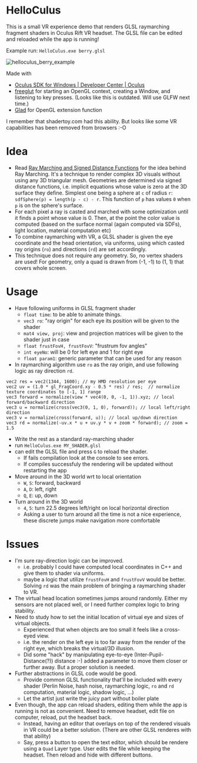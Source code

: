 # HelloCulus

This is a small VR experience demo that renders GLSL raymarching fragment shaders in Oculus Rift VR headset. The GLSL file can be edited and reloaded while the app is running!

Example run: `HelloCulus.exe berry.glsl`

![helloculus_berry_example](https://user-images.githubusercontent.com/6636020/121844403-f2388480-ccb1-11eb-8684-fc0a49a861a1.gif)

Made with
* [Oculus SDK for Windows \| Developer Center \| Oculus](https://developer.oculus.com/downloads/package/oculus-sdk-for-windows/)
* [freeglut](http://freeglut.sourceforge.net/) for starting an OpenGL context, creating a Window, and listening to key presses. (Looks like this is outdated. Will use GLFW next time.)
* [Glad](https://glad.dav1d.de/) for OpenGL extension function

I remember that shadertoy.com had this ability. But looks like some VR capabilities has been removed from browsers :-O

# Idea

* Read [Ray Marching and Signed Distance Functions](http://jamie-wong.com/2016/07/15/ray-marching-signed-distance-functions/) for the idea behind Ray Marching. 
It's a technique to render complex 3D visuals without using any 3D triangular mesh.
Geometries are determined via signed distance functions, i.e. implicit equations whose value is zero at the 3D surface they define. 
Simplest one being a sphere at `c` of radius `r`: `sdfSphere(p) = length(p - c) - r`.
This function of `p` has values `0` when `p` is on the sphere's surface.
* For each pixel a ray is casted and marched with some optimization until it finds a point whose value is 0. Then, at the point the color value is computed (based on the surface normal (again computed via SDFs), light location, material computation etc)
* To combine raymarching with VR, a GLSL shader is given the eye coordinate and the head orientation, via uniforms, using which casted ray origins (`ro`) and directions (`rd`) are set accordingly.
* This technique does not require any geometry. So, no vertex shaders are used! 
For geometry, only a quad is drawn from (-1, -1) to (1, 1) that covers whole screen.

# Usage

* Have following uniforms in GLSL fragment shader
  * `float time`: to be able to animate things.
  * `vec3 ro`: "ray origin" for each eye its position will be given to the shader
  * `mat4 view, proj`: view and projection matrices will be given to the shader just in case
  * `float frustFovH, frustFovV`: "frustrum fov angles" 
  * `int eyeNo`: will be 0 for left eye and 1 for right eye
  * `float param1`: generic parameter that can be used for any reason
* In raymarching algorithm use `ro` as the ray origin, and use following logic as ray direction `rd`.
```
vec2 res = vec2(1344, 1600); // my HMD resolution per eye
vec2 uv = (1.0 * gl_FragCoord.xy - 0.5 * res) / res;  // normalize texture coordinates to [-1, 1] range
vec3 forward = normalize(view * vec4(0, 0, -1, 1)).xyz; // local forward/backward direction
vec3 u = normalize(cross(vec3(0, 1, 0), forward)); // local left/right direction
vec3 v = normalize(cross(forward, u)); // local up/down direction
vec3 rd = normalize(-uv.x * u + uv.y * v + zoom * forward); // zoom = 1.5
```
* Write the rest as a standard ray-marching shader
* run `HelloCulus.exe MY_SHADER.glsl`
* can edit the GLSL file and press `G` to reload the shader.
  * If fails compilation look at the console to see errors.
  * If compiles successfuly the rendering will be updated without restarting the app
* Move around in the 3D world wrt to local orientation
  * `W`, `S`: forward, backward
  * `A`, `D`: left, right
  * `Q`, `E`: up, down
* Turn around in the 3D world
  * `4`, `5`: turn 22.5 degrees left/right on local horizontal direction
  * Asking a user to turn around all the time is not a nice experience, these discrete jumps make navigation more comfortable

# Issues

* I'm sure ray-direction logic can be improved. 
  * i.e. probably I could have computed local coordinates in C++ and give them to shader via uniforms.
  * maybe a logic that utilize `frustFovH` and `frustFovV` would be better. Solving `rd` was the main problem of bringing a raymarching shader to VR.
* The virtual head location sometimes jumps around randomly. Either my sensors are not placed well, or I need further complex logic to bring stability.
* Need to study how to set the initial location of virtual eye and sizes of virtual objects. 
  * Experienced that when objects are too small it feels like a cross-eyed view. 
  * i.e. the render on the left eye is too far away from the render of the right eye, which breaks the virtual/3D illusion.
  * Did some "hack" by manipulating eye-to-eye (Inter-Pupil-Distance(?)) distance :-) added a parameter to move them closer or further away. But a proper solution is needed.
* Further abstractions in GLSL code would be good. 
  * Provide common GLSL functionality that'll be included with every shader (Perlin Noise, hash noise, raymarching logic, `ro` and `rd` computation, material logic, shadow logic, ...)
  * Let the artist just write the juicy part without boiler plate
* Even though, the app can reload shaders, editing them while the app is running is not as convenient. Need to remove headset, edit file on computer, reload, put the headset back.
  * Instead, having an editor that overlays on top of the rendered visuals in VR could be a better solution. (There are other GLSL renderes with that ability)
  * Say, press a button to open the text editor, which should be rendere using a `Quad` Layer type. User edits the file while keeping the headset. Then reload and hide with different buttons.
